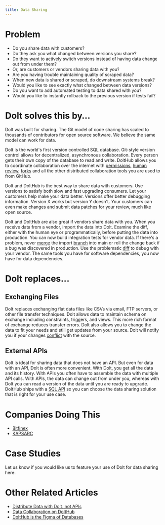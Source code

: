 ```yaml
---
title: Data Sharing
---
```


# Problem

* Do you share data with customers? 
* Do they ask you what changed between versions you share? 
* Do they want to actively switch versions instead of having data change out from under them? 
* Or, are customers or vendors sharing data with you? 
* Are you having trouble maintaining quality of scraped data?
* When new data is shared or scraped, do downstream systems break?
* Would you like to see exactly what changed between data versions?
* Do you want to add automated testing to data shared with you?
* Would you like to instantly rollback to the previous version if tests fail?

# Dolt solves this by…

Dolt was built for sharing. The Git model of code sharing has scaled to thousands of contributors for open source software. We believe the same model can work for data. 

Dolt is the world's first version controlled SQL database. Git-style version control allows for decentralized, asynchronous collaboration. Every person gets their own copy of the database to read and write. DoltHub allows you to coordinate collaboration over the internet with [permissions](../../concepts/dolthub/permissions.md), [human review](../../concepts/dolthub/prs.md), [forks](../../concepts/dolthub/forks.md) and all the other distributed collaboration tools you are used to from GitHub.

Dolt and DoltHub is the best way to share data with customers. Use versions to satisfy both slow and fast upgrading consumers. Let your customers help make your data better. Versions offer better debugging information. Version X works but version Y doesn't. Your customers can even make changes and submit data patches for your review, much like open source.

Dolt and DoltHub are also great if vendors share data with you. When you receive data from a vendor, import the data into Dolt. Examine the diff, either with the human eye or programmatically, before putting the data into production. You can now build integration tests for vendor data. If there's a problem, never [merge](../../concepts/dolt/git/merge.md) the import [branch](../../concepts/dolt/git/branch.md) into main or roll the change back if a bug was discovered in production. Use the problematic [diff](../../concepts/dolt/git/diff.md) to debug with your vendor. The same tools you have for software dependencies, you now have for data dependencies.

# Dolt replaces...

## Exchanging Files

Dolt replaces exchanging flat data files like CSVs via email, FTP servers, or other file transfer techniques. Dolt allows data to maintain schema on exchange including constraints, triggers, and views. This more rich format of exchange reduces transfer errors. Dolt also allows you to change the data to fit your needs and still get updates from your source. Dolt will notify you if your changes [conflict](../../concepts/dolt/git/conflicts.md) with the source.

## External APIs

Dolt is ideal for sharing data that does not have an API. But even for data with an API, Dolt is often more convenient. With Dolt, you get all the data and its history. With APIs you often have to assemble the data with multiple API calls. With APIs, the data can change out from under you, whereas with Dolt you can read a version of the data until you are ready to upgrade. DoltHub ships with a [SQL API](../../products/dolthub/dolthub-api/sql.md) so you can choose the data sharing solution that is right for your use case.

# Companies Doing This

* [Bitfinex](https://www.bitfinex.com/) 
* [KAPSARC](https://www.kapsarc.org/)

# Case Studies

Let us know if you would like us to feature your use of Dolt for data sharing here.

# Other Related Articles

* [Distribute Data with Dolt, not APIs](https://www.dolthub.com/blog/2020-05-18-distribute-dolt-not-api/)
* [Data Collaboration on DoltHub](https://www.dolthub.com/blog/2020-10-05-data-collaboration-on-dolthub/)
* [DoltHub is the Figma of Databases](https://www.dolthub.com/blog/2021-11-08-figma-of-databases/)